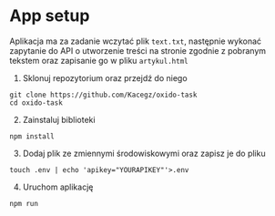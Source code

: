 # App setup

Aplikacja ma za zadanie wczytać plik `text.txt`, następnie wykonać zapytanie do API o utworzenie treści na stronie zgodnie z pobranym tekstem oraz zapisanie go w pliku `artykul.html`

1. Sklonuj repozytorium oraz przejdź do niego

```
git clone https://github.com/Kacegz/oxido-task
cd oxido-task
```

2. Zainstaluj biblioteki

```
npm install
```

3. Dodaj plik ze zmiennymi środowiskowymi oraz zapisz je do pliku

```
touch .env | echo 'apikey="YOURAPIKEY"'>.env
```

4. Uruchom aplikację

```
npm run
```
